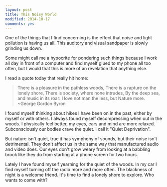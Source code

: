 ```yaml
---
layout: post
title: This Noisy World
modified: 2014-10-17
comments: yes
---
```

One of the things that I find concerning is the effect that noise and light pollution is having us all. This auditory and visual sandpaper is slowly grinding us down.

Some might call me a hypocrite for pondering such things because I work all day in front of a computer and find myself glued to my phone all too often, but I would that this is more of an revelation that anything else.

I read a quote today that really hit home:

>There is a pleasure in the pathless woods,
>There is a rapture on the lonely shore,
>There is society, where none intrudes,
>By the deep sea, and music in its roar:
>I love not man the less, but Nature more.
>~George Gordon Byron

I found myself thinking about hikes I have been on in the past, either by myself or with others.  I always found myself decompressing when out in the woods.  I physically feel better, my eyes, ears and mind are more relaxed.  Subconsciously our bodies crave the quiet.  I call it "Quiet Deprivation".

But nature isn't quiet, true it has symphony of sounds, but their noise isn't detrimental.  They don't affect us in the same way that manufactured audio and video does.  Our eyes don't grow weary from looking at a babbling brook like they do from starting at a phone screen for two hours.

Lately I have found myself yearning for the quiet of the woods.  In my car I find myself turning off the radio more and more often.  The blackness of night is a welcome friend. It's time to find a lonely shore to explore.  Who wants to come with?
